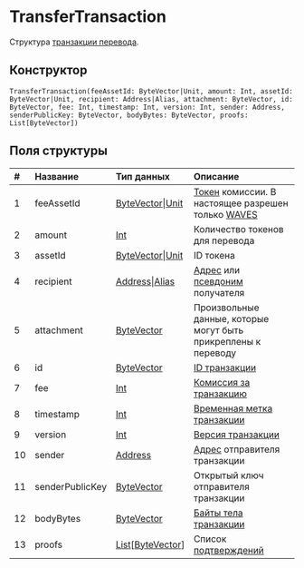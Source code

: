 # TransferTransaction

Структура [транзакции перевода](/blockchain/transaction-type/transfer-transaction.md).

## Конструктор

``` ride
TransferTransaction(feeAssetId: ByteVector|Unit, amount: Int, assetId: ByteVector|Unit, recipient: Address|Alias, attachment: ByteVector, id: ByteVector, fee: Int, timestamp: Int, version: Int, sender: Address, senderPublicKey: ByteVector, bodyBytes: ByteVector, proofs: List[ByteVector])
```

## Поля структуры

| # | Название | Тип данных | Описание |
| :--- | :--- | :--- | :--- |
| 1 | feeAssetId | [ByteVector](/ride/data-types/byte-vector.md)&#124;[Unit](/ride/data-types/unit.md) | [Токен](/blockchain/token.md) комиссии. В настоящее разрешен только [WAVES](/blockchain/token/waves.md) |
| 2 | amount | [Int](/ride/data-types/int.md) | Количество токенов для перевода |
| 3 | assetId | [ByteVector](/ride/data-types/byte-vector.md)&#124;[Unit](/ride/data-types/unit.md) | ID токена |
| 4 | recipient | [Address](/ride/structures/common-structures/address.md)&#124;[Alias](/ride/structures/common-structures/alias.md) | [Адрес](/blockchain/account/address.md) или [псевдоним](/blockchain/account/alias.md) получателя |
| 5 | attachment | [ByteVector](/ride/data-types/byte-vector.md) | Произвольные данные, которые могут быть прикреплены к переводу |
| 6 | id | [ByteVector](/ride/data-types/byte-vector.md) | [ID транзакции](/blockchain/transaction/transaction-id.md) |
| 7 | fee | [Int](/ride/data-types/int.md) | [Комиссия за транзакцию](/blockchain/transaction/transaction-fee.md) |
| 8 | timestamp | [Int](/ride/data-types/int.md) | [Временная метка транзакции](/blockchain/transaction/transaction-timestamp.md) |
| 9 | version | [Int](/ride/data-types/int.md) | [Версия транзакции](/blockchain/transaction/transaction-version.md) |
| 10 | sender | [Address](/ride/structures/common-structures/address.md) | [Адрес](/blockchain/account/address.md) отправителя транзакции |
| 11 | senderPublicKey | [ByteVector](/ride/data-types/byte-vector.md) | Открытый ключ отправителя транзакции |
| 12 | bodyBytes | [ByteVector](/ride/data-types/byte-vector.md) | [Байты тела транзакции](/blockchain/transaction/transaction-body-bytes.md) |
| 13 | proofs | [List](/ride/data-types/list.md)[[ByteVector](/ride/data-types/byte-vector.md)] | Список [подтверждений](/blockchain/transaction/transaction-proof.md) |
